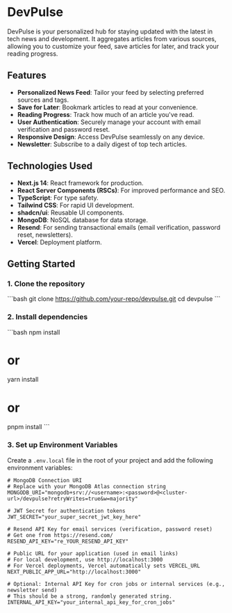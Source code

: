 # DevPulse

DevPulse is your personalized hub for staying updated with the latest in tech news and development. It aggregates articles from various sources, allowing you to customize your feed, save articles for later, and track your reading progress.

## Features

-   **Personalized News Feed**: Tailor your feed by selecting preferred sources and tags.
-   **Save for Later**: Bookmark articles to read at your convenience.
-   **Reading Progress**: Track how much of an article you've read.
-   **User Authentication**: Securely manage your account with email verification and password reset.
-   **Responsive Design**: Access DevPulse seamlessly on any device.
-   **Newsletter**: Subscribe to a daily digest of top tech articles.

## Technologies Used

-   **Next.js 14**: React framework for production.
-   **React Server Components (RSCs)**: For improved performance and SEO.
-   **TypeScript**: For type safety.
-   **Tailwind CSS**: For rapid UI development.
-   **shadcn/ui**: Reusable UI components.
-   **MongoDB**: NoSQL database for data storage.
-   **Resend**: For sending transactional emails (email verification, password reset, newsletters).
-   **Vercel**: Deployment platform.

## Getting Started

### 1. Clone the repository

\`\`\`bash
git clone https://github.com/your-repo/devpulse.git
cd devpulse
\`\`\`

### 2. Install dependencies

\`\`\`bash
npm install
# or
yarn install
# or
pnpm install
\`\`\`

### 3. Set up Environment Variables

Create a `.env.local` file in the root of your project and add the following environment variables:

```plaintext
# MongoDB Connection URI
# Replace with your MongoDB Atlas connection string
MONGODB_URI="mongodb+srv://<username>:<password>@<cluster-url>/devpulse?retryWrites=true&w=majority"

# JWT Secret for authentication tokens
JWT_SECRET="your_super_secret_jwt_key_here"

# Resend API Key for email services (verification, password reset)
# Get one from https://resend.com/
RESEND_API_KEY="re_YOUR_RESEND_API_KEY"

# Public URL for your application (used in email links)
# For local development, use http://localhost:3000
# For Vercel deployments, Vercel automatically sets VERCEL_URL
NEXT_PUBLIC_APP_URL="http://localhost:3000"

# Optional: Internal API Key for cron jobs or internal services (e.g., newsletter send)
# This should be a strong, randomly generated string.
INTERNAL_API_KEY="your_internal_api_key_for_cron_jobs"
